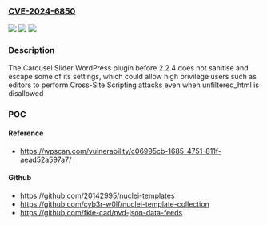 ### [CVE-2024-6850](https://cve.mitre.org/cgi-bin/cvename.cgi?name=CVE-2024-6850)
![](https://img.shields.io/static/v1?label=Product&message=Carousel%20Slider&color=blue)
![](https://img.shields.io/static/v1?label=Version&message=0%3C%202.2.4%20&color=brighgreen)
![](https://img.shields.io/static/v1?label=Vulnerability&message=CWE-79%20Cross-Site%20Scripting%20(XSS)&color=brighgreen)

### Description

The Carousel Slider WordPress plugin before 2.2.4 does not sanitise and escape some of its settings, which could allow high privilege users such as editors to perform Cross-Site Scripting attacks even when unfiltered_html is disallowed

### POC

#### Reference
- https://wpscan.com/vulnerability/c06995cb-1685-4751-811f-aead52a597a7/

#### Github
- https://github.com/20142995/nuclei-templates
- https://github.com/cyb3r-w0lf/nuclei-template-collection
- https://github.com/fkie-cad/nvd-json-data-feeds

